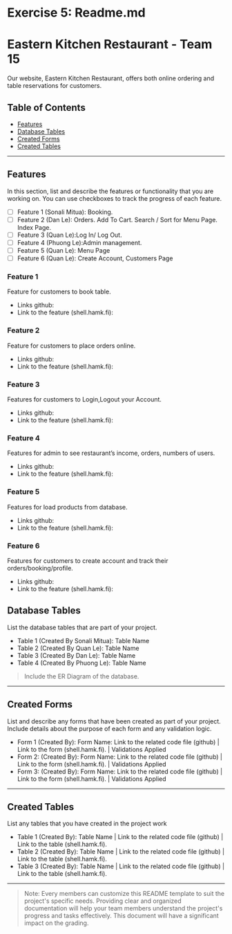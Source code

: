 # Exercise 5: Readme.md

# Eastern Kitchen Restaurant - Team 15

Our website, Eastern Kitchen Restaurant, offers both online ordering and table reservations for customers.

## Table of Contents
- [Features](#features)
- [Database Tables](#database-tables)
- [Created Forms](#created-forms)
- [Created Tables](#created-tables)

---

## Features

In this section, list and describe the features or functionality that you are working on. You can use checkboxes to track the progress of each feature.

- [ ] Feature 1 (Sonali Mitua): Booking. 
- [ ] Feature 2 (Dan Le): Orders. Add To Cart. Search / Sort for Menu Page. Index Page.
- [ ] Feature 3 (Quan Le):Log In/ Log Out.
- [ ] Feature 4 (Phuong Le):Admin management.
- [ ] Feature 5 (Quan Le): Menu Page
- [ ] Feature 6 (Quan Le): Create Account, Customers Page

### Feature 1

Feature for customers to book table.
- Links github:
- Link to the feature (shell.hamk.fi):

### Feature 2

Feature for customers to place orders online. 
- Links github:
- Link to the feature (shell.hamk.fi):

### Feature 3

Features for customers to Login,Logout your Account. 
- Links github:
- Link to the feature (shell.hamk.fi):

### Feature 4

Features for admin to see restaurant’s income, orders, numbers of users. 
- Links github:
- Link to the feature (shell.hamk.fi):
### Feature 5

Features for load products from database. 
- Links github:
- Link to the feature (shell.hamk.fi):
### Feature 6

Features for customers to create account and track their orders/booking/profile. 
- Links github:
- Link to the feature (shell.hamk.fi):

## Database Tables

List the database tables that are part of your project. 

- Table 1 (Created By Sonali Mitua): Table Name 
- Table 2 (Created By Quan Le): Table Name 
- Table 3 (Created By Dan Le): Table Name 
- Table 4 (Created By Phuong Le): Table Name 
> Include the ER Diagram of the database. 

---

## Created Forms

List and describe any forms that have been created as part of your project. Include details about the purpose of each form and any validation logic.

- Form 1 (Created By): Form Name: Link to the related code file (github) | Link to the form (shell.hamk.fi). | Validations Applied
- Form 2: (Created By): Form Name: Link to the related code file (github) | Link to the form (shell.hamk.fi).  | Validations Applied
- Form 3: (Created By): Form Name: Link to the related code file (github) | Link to the form (shell.hamk.fi).  | Validations Applied


---

## Created Tables

List any tables that you have created in the project work

- Table 1 (Created By): Table Name | Link to the related code file (github) | Link to the table (shell.hamk.fi).
- Table 2 (Created By): Table Name | Link to the related code file (github) | Link to the table (shell.hamk.fi).
- Table 3 (Created By): Table Name | Link to the related code file (github) | Link to the table (shell.hamk.fi).

---



>Note: Every members can customize this README template to suit the project's specific needs. Providing clear and organized documentation will help your team members understand the project's progress and tasks effectively. This document will have a significant impact on the grading. 
